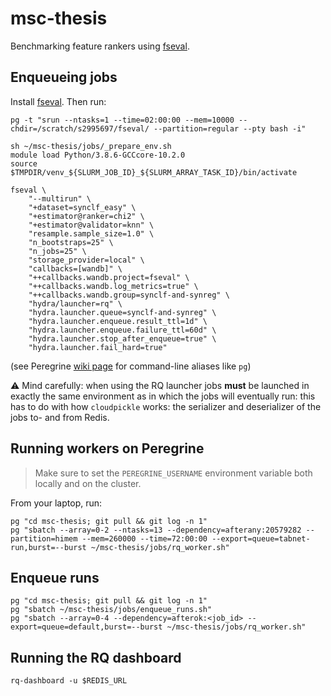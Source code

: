 # msc-thesis
Benchmarking feature rankers using [fseval](https://github.com/dunnkers/fseval).

## Enqueueing jobs
Install [fseval](https://github.com/dunnkers/fseval). Then run:

```shell
pg -t "srun --ntasks=1 --time=02:00:00 --mem=10000 --chdir=/scratch/s2995697/fseval/ --partition=regular --pty bash -i"

sh ~/msc-thesis/jobs/_prepare_env.sh
module load Python/3.8.6-GCCcore-10.2.0
source $TMPDIR/venv_${SLURM_JOB_ID}_${SLURM_ARRAY_TASK_ID}/bin/activate

fseval \
    "--multirun" \
    "+dataset=synclf_easy" \
    "+estimator@ranker=chi2" \
    "+estimator@validator=knn" \
    "resample.sample_size=1.0" \
    "n_bootstraps=25" \
    "n_jobs=25" \
    "storage_provider=local" \
    "callbacks=[wandb]" \
    "++callbacks.wandb.project=fseval" \
    "++callbacks.wandb.log_metrics=true" \
    "++callbacks.wandb.group=synclf-and-synreg" \
    "hydra/launcher=rq" \
    "hydra.launcher.queue=synclf-and-synreg" \
    "hydra.launcher.enqueue.result_ttl=1d" \
    "hydra.launcher.enqueue.failure_ttl=60d" \
    "hydra.launcher.stop_after_enqueue=true" \
    "hydra.launcher.fail_hard=true"
```

(see Peregrine [wiki page](https://github.com/dunnkers/msc-thesis/wiki/Peregrine#cli-aliases-and-shortcuts) for command-line aliases like `pg`)

⚠️ Mind carefully: when using the RQ launcher jobs **must** be launched in exactly the same environment as in which the jobs will eventually run: this has to do with how `cloudpickle` works: the serializer and deserializer of the jobs to- and from Redis.

## Running workers on Peregrine
> Make sure to set the `PEREGRINE_USERNAME` environment variable both locally and on the cluster.

From your laptop, run:

```shell
pg "cd msc-thesis; git pull && git log -n 1"
pg "sbatch --array=0-2 --ntasks=13 --dependency=afterany:20579282 --partition=himem --mem=260000 --time=72:00:00 --export=queue=tabnet-run,burst=--burst ~/msc-thesis/jobs/rq_worker.sh"
```

## Enqueue runs
```shell
pg "cd msc-thesis; git pull && git log -n 1"
pg "sbatch ~/msc-thesis/jobs/enqueue_runs.sh"
pg "sbatch --array=0-4 --dependency=afterok:<job_id> --export=queue=default,burst=--burst ~/msc-thesis/jobs/rq_worker.sh"
```


## Running the RQ dashboard
```shell
rq-dashboard -u $REDIS_URL
```